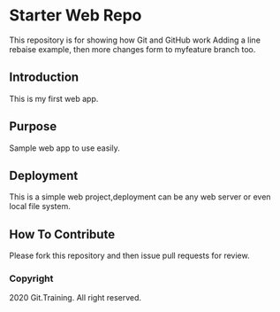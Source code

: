 # Starter Web Repo

This repository is for showing how Git and GitHub work  Adding a line rebaise example, then more changes form to myfeature branch too. 

## Introduction

This is my first web app.

## Purpose

Sample web app to use easily.

## Deployment
This is a simple web project,deployment can be any web server or even local file system.

## How To Contribute

Please fork this repository and then issue pull requests for review.

### Copyright 

2020 Git.Training. All right reserved.
